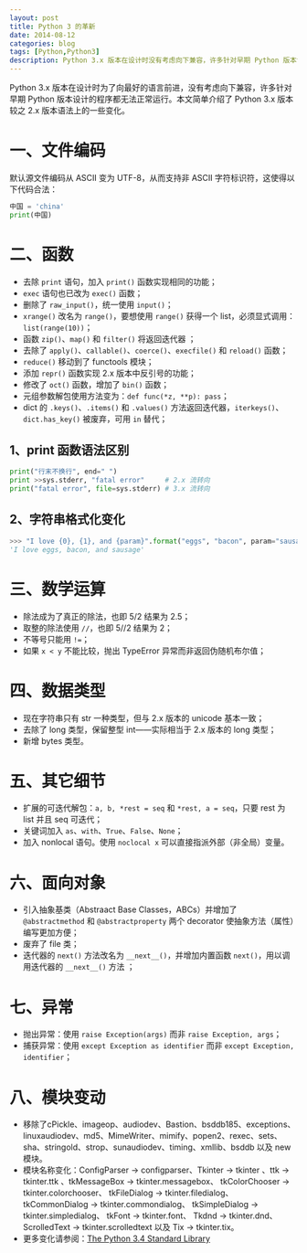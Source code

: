 ```yaml
---
layout: post
title: Python 3 的革新
date: 2014-08-12
categories: blog
tags: [Python,Python3]
description: Python 3.x 版本在设计时没有考虑向下兼容，许多针对早期 Python 版本设计的程序都无法正常运行。本文简单介绍了 Python 3.x 版本较之 2.x 版本语法上的一些变化。
---
```


Python 3.x 版本在设计时为了向最好的语言前进，没有考虑向下兼容，许多针对早期 Python 版本设计的程序都无法正常运行。本文简单介绍了 Python 3.x 版本较之 2.x 版本语法上的一些变化。

# 一、文件编码

默认源文件编码从 ASCII 变为 UTF-8，从而支持非 ASCII 字符标识符，这使得以下代码合法：

```py
中国 = 'china' 
print(中国) 
```
# 二、函数

- 去除 `print` 语句，加入 `print()` 函数实现相同的功能；
- `exec` 语句也已改为 `exec()` 函数；
- 删除了 `raw_input()`，统一使用 `input()`；
- `xrange()` 改名为 `range()`，要想使用 `range()` 获得一个 list，必须显式调用：`list(range(10))`；
- 函数 `zip()`、`map()` 和 `filter()` 将返回迭代器 ；
- 去除了 `apply()`、`callable()`、`coerce()`、`execfile()` 和 `reload()` 函数；
- `reduce()` 移动到了 functools 模块；
- 添加 `repr()` 函数实现 2.x 版本中反引号的功能；
- 修改了 `oct()` 函数，增加了 `bin()` 函数；
- 元组参数解包使用方法变为：`def func(*z, **p): pass`；
- dict 的 `.keys()`、`.items()` 和 `.values()` 方法返回迭代器，`iterkeys()`、`dict.has_key()` 被废弃，可用 `in` 替代；
 
## 1、print 函数语法区别 

```py
print("行末不换行", end=" ") 
print >>sys.stderr, "fatal error"     # 2.x 流转向
print("fatal error", file=sys.stderr) # 3.x 流转向
```
## 2、字符串格式化变化

```py
>>> "I love {0}, {1}, and {param}".format("eggs", "bacon", param="sausage")
'I love eggs, bacon, and sausage'
```

# 三、数学运算
			
- 除法成为了真正的除法，也即 5/2 结果为 2.5；
- 取整的除法使用 `//`，也即 5//2 结果为 2；
- 不等号只能用 `!=`；
- 如果 `x < y` 不能比较，抛出 TypeError 异常而非返回伪随机布尔值； 
    
# 四、数据类型

- 现在字符串只有 str 一种类型，但与 2.x 版本的 unicode 基本一致；
- 去除了 long 类型，保留整型 int——实际相当于 2.x 版本的 long 类型； 
- 新增 bytes 类型。

# 五、其它细节

- 扩展的可迭代解包：`a, b, *rest = seq` 和 `*rest, a = seq`，只要 rest 为 list 并且 seq 可迭代； 
- 关键词加入 `as`、`with`、`True`、`False`、`None`；
- 加入 nonlocal 语句。使用 `noclocal x` 可以直接指派外部（非全局）变量。 

# 六、面向对象 

- 引入抽象基类（Abstraact Base Classes，ABCs）并增加了 `@abstractmethod` 和 `@abstractproperty` 两个 decorator 使抽象方法（属性）编写更加方便；
- 废弃了 file 类；
- 迭代器的 `next()` 方法改名为 `__next__()`，并增加内置函数 `next()`，用以调用迭代器的 `__next__()` 方法 ；

# 七、异常    

- 抛出异常：使用 `raise Exception(args)` 而非 `raise Exception, args`；
- 捕获异常：使用 `except Exception as identifier` 而非 `except Exception, identifier`；
    
# 八、模块变动 

- 移除了cPickle、imageop、audiodev、Bastion、bsddb185、exceptions、linuxaudiodev、md5、MimeWriter、mimify、popen2、rexec、sets、sha、stringold、strop、sunaudiodev、timing、xmllib、bsddb 以及 new 模块。
- 模块名称变化：ConfigParser → configparser、Tkinter → tkinter 、ttk → tkinter.ttk 、tkMessageBox → tkinter.messagebox、 tkColorChooser → tkinter.colorchooser、 tkFileDialog → tkinter.filedialog、 tkCommonDialog → tkinter.commondialog、 tkSimpleDialog → tkinter.simpledialog、 tkFont → tkinter.font、
 Tkdnd → tkinter.dnd、 ScrolledText → tkinter.scrolledtext 以及 Tix → tkinter.tix。
- 更多变化请参阅：[The Python 3.4 Standard Library](https://docs.python.org/3.4/library/index.html)

